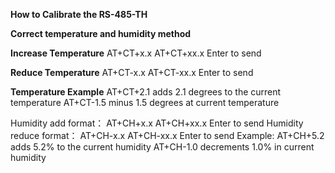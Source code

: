 **How to Calibrate the RS-485-TH**

**Correct temperature and humidity method**

**Increase Temperature**
AT+CT+x.x
AT+CT+xx.x Enter to send

**Reduce Temperature**
AT+CT-x.x
AT+CT-xx.x Enter to send

**Temperature Example**
AT+CT+2.1 adds 2.1 degrees to the current temperature
AT+CT-1.5 minus 1.5 degrees at current temperature

Humidity add format：
AT+CH+x.x
 AT+CH+xx.x Enter to send
Humidity reduce format：
AT+CH-x.x
 AT+CH-xx.x Enter to send
Example:
AT+CH+5.2 adds 5.2% to the current humidity
AT+CH-1.0 decrements 1.0% in current humidity
